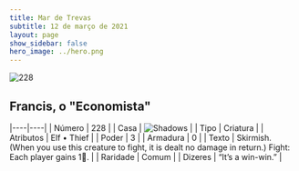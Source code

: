 ```yaml
---
title: Mar de Trevas
subtitle: 12 de março de 2021
layout: page
show_sidebar: false
hero_image: ../hero.png
---
```


![228](https://cdn.keyforgegame.com/media/card_front/pt/496_228_R5WCF2X522H2_pt.png)

## Francis, o "Economista"

|----|----|
| Número | 228 |
| Casa | ![Shadows](https://archonarcana.com/images/thumb/e/ee/Shadows.png/22px-Shadows.png "Sombras") |
| Tipo | Criatura |
| Atributos | Elf • Thief |
| Poder | 3 |
| Armadura | 0 |
| Texto | Skirmish. (When you use this creature to fight, it is dealt no damage in return.)  Fight: Each player gains 1. |
| Raridade | Comum |
| Dizeres | “It’s a win-win.” |

